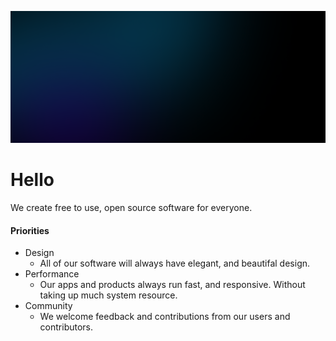 ![Banner](/banner.png)

# Hello

We create free to use, open source software for everyone.

#### Priorities
- Design
  - All of our software will always have elegant, and beautifal design.
- Performance
  - Our apps and products always run fast, and responsive. Without taking up much system resource.
- Community
  - We welcome feedback and contributions from our users and contributors.
